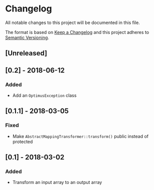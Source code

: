# Changelog
All notable changes to this project will be documented in this file.

The format is based on [Keep a Changelog](http://keepachangelog.com/en/1.0.0/)
and this project adheres to [Semantic Versioning](http://semver.org/spec/v2.0.0.html).

## [Unreleased]

## [0.2] - 2018-06-12
### Added
- Add an `OptimusException` class

## [0.1.1] - 2018-03-05
### Fixed
- Make `AbstractMappingTransformer::transform()` public instead of protected

## [0.1] - 2018-03-02
### Added
- Transform an input array to an output array
